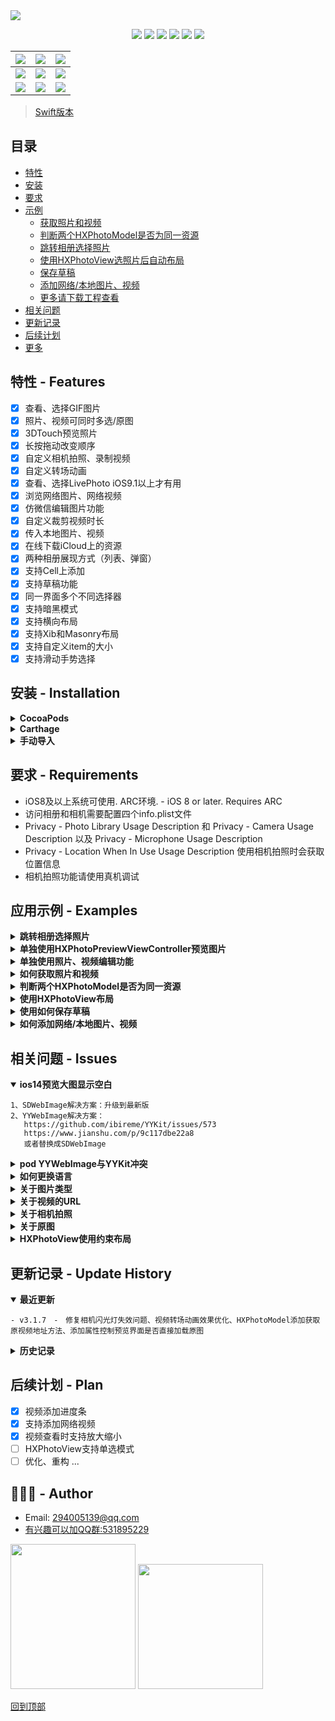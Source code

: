 <img src="http://tsnrhapp.oss-cn-hangzhou.aliyuncs.com/chartle/show_tip_2.png">

<p align="center">
<a href="https://github.com/SilenceLove/HXPhotoPicker"><img src="https://travis-ci.org/SilenceLove/HXPhotoPicker.svg?branch=master"></a>
<a href="https://github.com/SilenceLove/HXPhotoPicker"><img src="https://badgen.net/badge/icon/iOS%208.0%2B?color=cyan&icon=apple&label"></a>
<a href="https://github.com/SilenceLove/HXPhotoPicker"><img src="http://img.shields.io/cocoapods/v/HXPhotoPicker.svg?logo=cocoapods&logoColor=ffffff"></a>
<a href="https://github.com/SilenceLove/HXPhotoPicker"><img src="https://img.shields.io/badge/Carthage-compatible-4BC51D.svg?style=flat"></a>
<a href="https://developer.apple.com/Objective-C"><img src="http://img.shields.io/badge/language-ObjC-red.svg?logo=common-workflow-language"></a>
<a href="http://mit-license.org"><img src="http://img.shields.io/badge/license-MIT-333333.svg?logo=letterboxd&logoColor=ffffff"></a>
</p>

| <img src="http://tsnrhapp.oss-cn-hangzhou.aliyuncs.com/chartle/show_tag_4.PNG"> | <img src="http://tsnrhapp.oss-cn-hangzhou.aliyuncs.com/chartle/sample_graph_1.PNG"> | <img src="http://tsnrhapp.oss-cn-hangzhou.aliyuncs.com/chartle/sample_graph_2.PNG"> |
| ------ | ------ | ------ |
| <img src="http://tsnrhapp.oss-cn-hangzhou.aliyuncs.com/chartle/show_tag_3_2.PNG"> | <img src="http://tsnrhapp.oss-cn-hangzhou.aliyuncs.com/chartle/sample_graph_8.PNG"> | <img src="http://tsnrhapp.oss-cn-hangzhou.aliyuncs.com/chartle/sample_graph_6.PNG"> |
| <img src="http://tsnrhapp.oss-cn-hangzhou.aliyuncs.com/chartle/show_gif_tag_1.gif"> | <img src="http://tsnrhapp.oss-cn-hangzhou.aliyuncs.com/chartle/show_gif_tag_2.gif"> | <img src="http://tsnrhapp.oss-cn-hangzhou.aliyuncs.com/chartle/show_gif_tag_3.gif"> |

> [Swift版本](./README_Swift.md)

## 目录
* [特性](#特性)
* [安装](#安装)
* [要求](#要求)
* [示例](#例子)
    * [获取照片和视频](#如何获取照片和视频)
    * [判断两个HXPhotoModel是否为同一资源](#判断两个HXPhotoModel是否为同一资源)
    * [跳转相册选择照片](#Demo1)
    * [使用HXPhotoView选照片后自动布局](#Demo2)
    * [保存草稿](#如何保存草稿)
    * [添加网络/本地图片、视频](#如何添加网络/本地图片、视频)
    * [更多请下载工程查看](#更多)
* [相关问题](#相关问题)
* [更新记录](#更新记录)
* [后续计划](#后续计划)
* [更多](#更多)

## <a id="特性"></a> 特性 - Features

- [x] 查看、选择GIF图片
- [x] 照片、视频可同时多选/原图
- [x] 3DTouch预览照片
- [x] 长按拖动改变顺序
- [x] 自定义相机拍照、录制视频
- [x] 自定义转场动画
- [x] 查看、选择LivePhoto iOS9.1以上才有用
- [x] 浏览网络图片、网络视频
- [x] 仿微信编辑图片功能
- [x] 自定义裁剪视频时长
- [x] 传入本地图片、视频
- [x] 在线下载iCloud上的资源
- [x] 两种相册展现方式（列表、弹窗）
- [x] 支持Cell上添加
- [x] 支持草稿功能
- [x] 同一界面多个不同选择器
- [x] 支持暗黑模式
- [x] 支持横向布局
- [x] 支持Xib和Masonry布局
- [x] 支持自定义item的大小
- [x] 支持滑动手势选择

## <a id="安装"></a> 安装 - Installation

<details>
   <summary><strong>CocoaPods</strong></summary>

``` ruby
# 将以下内容添加到您的Podfile中：
# 不使用网络图片功能
pod 'HXPhotoPicker', '~> 3.1.7'
  
# 使用SDWebImage加载网络图片
pod 'HXPhotoPicker/SDWebImage', '~> 3.1.7'
  
# 使用YYWebImage加载网络图片
pod 'HXPhotoPicker/YYWebImage', '~> 3.1.7'

# 搜索不到库或最新版时请执行
pod repo update 或 rm ~/Library/Caches/CocoaPods/search_index.json
```
</details>

<details>
  <summary><strong>Carthage</strong></summary>
   
``` ruby
# 将以下内容添加到您的Cartfile中：
github "SilenceLove/HXPhotoPicker"
```
</details>

<details>
  <summary><strong>手动导入</strong></summary>
   
``` ruby
手动导入：将项目中的“HXPhotoPicker”文件夹拖入项目中
使用前导入头文件 "HXPhotoPicker.h"
```
</details>

## <a id="要求"></a> 要求 - Requirements

- iOS8及以上系统可使用. ARC环境. - iOS 8 or later. Requires ARC
- 访问相册和相机需要配置四个info.plist文件
- Privacy - Photo Library Usage Description 和 Privacy - Camera Usage Description 以及 Privacy - Microphone Usage Description
- Privacy - Location When In Use Usage Description 使用相机拍照时会获取位置信息
- 相机拍照功能请使用真机调试

## <a id="例子"></a> 应用示例 - Examples
<details id="Demo1">
  <summary><strong>跳转相册选择照片</strong></summary>
   
```objc
// 懒加载 照片管理类
- (HXPhotoManager *)manager {
    if (!_manager) {
        _manager = [[HXPhotoManager alloc] initWithType:HXPhotoManagerSelectedTypePhotoAndVideo];
    }
    return _manager;
}

// 方法一：
HXWeakSelf
[self hx_presentSelectPhotoControllerWithManager:self.manager didDone:^(NSArray<HXPhotoModel *> *allList, NSArray<HXPhotoModel *> *photoList, NSArray<HXPhotoModel *> *videoList, BOOL isOriginal, UIViewController *viewController, HXPhotoManager *manager) {
    weakSelf.total.text = [NSString stringWithFormat:@"总数量：%ld   ( 照片：%ld   视频：%ld )",allList.count, photoList.count, videoList.count];
    weakSelf.original.text = isOriginal ? @"YES" : @"NO";
    NSSLog(@"block - all - %@",allList);
    NSSLog(@"block - photo - %@",photoList);
    NSSLog(@"block - video - %@",videoList);
} cancel:^(UIViewController *viewController, HXPhotoManager *manager) {
    NSSLog(@"block - 取消了");
}];

// 方法二：
// 照片选择控制器 
HXCustomNavigationController *nav = [[HXCustomNavigationController alloc] initWithManager:self.manager delegate:self];
[self presentViewController:nav animated:YES completion:nil];

// 通过 HXCustomNavigationControllerDelegate 代理返回选择的图片以及视频
/**
点击完成按钮

@param photoNavigationViewController self
@param allList 已选的所有列表(包含照片、视频)
@param photoList 已选的照片列表
@param videoList 已选的视频列表
@param original 是否原图
*/
- (void)photoNavigationViewController:(HXCustomNavigationController *)photoNavigationViewController didDoneAllList:(NSArray<HXPhotoModel *> *)allList photos:(NSArray<HXPhotoModel *> *)photoList videos:(NSArray<HXPhotoModel *> *)videoList original:(BOOL)original;

/**
点击取消

@param photoNavigationViewController self
*/
- (void)photoNavigationViewControllerDidCancel:(HXCustomNavigationController *)photoNavigationViewController;
```
</details>

<details id="单独使用HXPhotoPreviewViewController预览图片">
  <summary><strong>单独使用HXPhotoPreviewViewController预览图片</strong></summary>
   
```objc
HXCustomAssetModel *assetModel1 = [HXCustomAssetModel assetWithLocaImageName:@"1" selected:YES];
// selected 为NO 的会过滤掉
HXCustomAssetModel *assetModel2 = [HXCustomAssetModel assetWithLocaImageName:@"2" selected:NO];
HXCustomAssetModel *assetModel3 = [HXCustomAssetModel assetWithNetworkImageURL:[NSURL URLWithString:@"http://tsnrhapp.oss-cn-hangzhou.aliyuncs.com/1466408576222.jpg"] selected:YES];
// selected 为NO 的会过滤掉
HXCustomAssetModel *assetModel4 = [HXCustomAssetModel assetWithNetworkImageURL:[NSURL URLWithString:@"http://tsnrhapp.oss-cn-hangzhou.aliyuncs.com/0034821a-6815-4d64-b0f2-09103d62630d.jpg"] selected:NO];
NSURL *url = [[NSBundle mainBundle] URLForResource:@"QQ空间视频_20180301091047" withExtension:@"mp4"];
HXCustomAssetModel *assetModel5 = [HXCustomAssetModel assetWithLocalVideoURL:url selected:YES];

HXPhotoManager *photoManager = [HXPhotoManager managerWithType:HXPhotoManagerSelectedTypePhotoAndVideo];
photoManager.configuration.saveSystemAblum = YES;
photoManager.configuration.photoMaxNum = 0;
photoManager.configuration.videoMaxNum = 0;
photoManager.configuration.maxNum = 10;
photoManager.configuration.selectTogether = YES;
photoManager.configuration.photoCanEdit = NO;
photoManager.configuration.videoCanEdit = NO;

HXWeakSelf
// 长按事件
photoManager.configuration.previewRespondsToLongPress = ^(UILongPressGestureRecognizer *longPress, 
                                                          HXPhotoModel *photoModel, 
                                                          HXPhotoManager *manager, 
                                                          HXPhotoPreviewViewController *previewViewController) {
    hx_showAlert(previewViewController, @"提示", @"长按事件", @"确定", nil, nil, nil);
};
// 跳转预览界面时动画起始的view
photoManager.configuration.customPreviewFromView = ^UIView *(NSInteger currentIndex) {
    HXPhotoSubViewCell *viewCell = [weakSelf.photoView collectionViewCellWithIndex:currentIndex];
    return viewCell;
};
// 跳转预览界面时展现动画的image
photoManager.configuration.customPreviewFromImage = ^UIImage *(NSInteger currentIndex) {
    HXPhotoSubViewCell *viewCell = [weakSelf.photoView collectionViewCellWithIndex:currentIndex];
    return viewCell.imageView.image;
};
// 退出预览界面时终点view
photoManager.configuration.customPreviewToView = ^UIView *(NSInteger currentIndex) {
    HXPhotoSubViewCell *viewCell = [weakSelf.photoView collectionViewCellWithIndex:currentIndex];
    return viewCell;
};
[photoManager addCustomAssetModel:@[assetModel1, assetModel2, assetModel3, assetModel4, assetModel5]];

[self hx_presentPreviewPhotoControllerWithManager:photoManager
                                     previewStyle:HXPhotoViewPreViewShowStyleDark
                                     currentIndex:0
                                     photoView:nil];


UIViewController+HXExtension.h
/// 跳转预览照片界面
/// @param manager 照片管理者
/// @param previewStyle 预览样式
/// @param currentIndex 当前预览的下标
/// @param photoView 照片展示视图 - 没有就不传
- (void)hx_presentPreviewPhotoControllerWithManager:(HXPhotoManager *)manager
                                       previewStyle:(HXPhotoViewPreViewShowStyle)previewStyle
                                       currentIndex:(NSUInteger)currentIndex
                                          photoView:(HXPhotoView * _Nullable)photoView;
```
</details>

<details id="单独使用照片、视频编辑功能">
  <summary><strong>单独使用照片、视频编辑功能</strong></summary>
   
```objc
// 单独使用照片编辑功能
HXPhotoModel *photoModel = [HXPhotoModel photoModelWithImage:[UIImage imageNamed:@"1"]];
[self hx_presentPhotoEditViewControllerWithManager:self.manager photoModel:photoModel delegate:nil done:^(HXPhotoModel *beforeModel,
    HXPhotoModel *afterModel, HXPhotoEditViewController *viewController) {
    // beforeModel编辑之前、afterModel编辑之后
    weakSelf.imageView.image = afterModel.thumbPhoto;
} cancel:^(HXPhotoEditViewController *viewController) {
    // 取消
}];

// 单独使用仿微信编辑功能
[self hx_presentWxPhotoEditViewControllerWithConfiguration:self.manager.configuration.photoEditConfigur photoModel:photoModel delegate:nil finish:^(HXPhotoEdit * _Nonnull photoEdit, HXPhotoModel * _Nonnull photoModel, HX_PhotoEditViewController * _Nonnull viewController) {
    if (photoEdit) {
        // 有编辑过
        weakSelf.imageView.image = photoEdit.editPreviewImage;
    }else {
        // 为空则未进行编辑
        weakSelf.imageView.image = photoModel.thumbPhoto;
    }
    // 记录下当前编辑的记录，再次编辑可在上一次基础上进行编辑
    weakSelf.photoEdit = photoEdit;
} cancel:^(HX_PhotoEditViewController * _Nonnull viewController) {
    // 取消
}];

// 单独使用视频编辑功能
NSURL *url = [[NSBundle mainBundle] URLForResource:@"QQ空间视频_20180301091047" withExtension:@"mp4"];
HXPhotoModel *videoModel = [HXPhotoModel photoModelWithVideoURL:url];
[self hx_presentVideoEditViewControllerWithManager:self.manager videoModel:videoModel delegate:nil done:^(HXPhotoModel *beforeModel,
    HXPhotoModel *afterModel, HXVideoEditViewController *viewController) {
    // beforeModel编辑之前、afterModel编辑之后
    weakSelf.imageView.image = afterModel.thumbPhoto;
} cancel:^(HXVideoEditViewController *viewController) {
    // 取消
}];
```
</details>

<details id="如何获取照片和视频">
  <summary><strong>如何获取照片和视频</strong></summary>
   
```objc
// 如果将_manager.configuration.requestImageAfterFinishingSelection 设为YES，
// 那么在选择完成的时候就会获取图片和视频地址
// 如果选中了原图那么获取图片时就是原图
// 获取视频时如果设置 exportVideoURLForHighestQuality 为YES，则会去获取高等质量的视频。其他情况为中等质量的视频
// 个人建议不在选择完成的时候去获取，因为每次选择完都会去获取。获取过程中可能会耗时过长
// 可以在要上传的时候再去获取
for (HXPhotoModel *model in self.selectList) {
    // 数组里装的是所有类型的资源，需要判断
    // 先判断资源类型
    if (model.subType == HXPhotoModelMediaSubTypePhoto) {
        // 当前为图片
        if (model.photoEdit) {
            // 如果有编辑数据，则说明这张图篇被编辑过了
            // 需要这样才能获取到编辑之后的图片
            model.photoEdit.editPreviewImage;
            return;
        }
        // 再判断具体类型
        if (model.type == HXPhotoModelMediaTypeCameraPhoto) {
            // 到这里就说明这张图片不是手机相册里的图片，可能是本地的也可能是网络图片
            // 关于相机拍照的的问题，当系统 < ios9.0的时候拍的照片虽然保存到了相册但是在列表里存的是本地的，没有PHAsset
            // 当系统 >= ios9.0 的时候拍的照片就不是本地照片了，而是手机相册里带有PHAsset对象的照片
            // 这里的 model.asset PHAsset是空的
            // 判断具体类型
            if (model.cameraPhotoType == HXPhotoModelMediaTypeCameraPhotoTypeLocal) {
                // 本地图片
            
            }else if (model.cameraPhotoType == HXPhotoModelMediaTypeCameraPhotoTypeLocalGif) {
                // 本地gif图片
                
            }else if (model.cameraPhotoType == HXPhotoModelMediaTypeCameraPhotoTypeNetWork) {
                // 网络图片
            
            }else if (model.cameraPhotoType == HXPhotoModelMediaTypeCameraPhotoTypeNetWorkGif) {
                // 网络gif图片
                
            }
            // 上传图片的话可以不用判断具体类型，按下面操作取出图片
            if (model.networkPhotoUrl) {
                // 如果网络图片地址有值就说明是网络图片，可直接拿此地址直接使用。避免重复上传
                // 这里需要注意一下，先要判断是否为图片。因为如果是网络视频的话此属性代表视频封面地址
                
            }else {
                // 网络图片地址为空了，那就肯定是本地图片了
                // 直接取 model.previewPhoto 或者 model.thumbPhoto，这两个是同一个image
                
            }
        }else {
            // 到这里就是手机相册里的图片了 model.asset PHAsset对象是有值的
            // 如果需要上传 Gif 或者 LivePhoto 需要具体判断
            if (model.type == HXPhotoModelMediaTypePhoto) {
                // 普通的照片，如果不可以查看和livePhoto的时候，这就也可能是GIF或者LivePhoto了，
                // 如果你的项目不支持动图那就不要取NSData或URL，因为如果本质是动图的话还是会变成动图传上去
                // 这样判断是不是GIF model.photoFormat == HXPhotoModelFormatGIF
                
                // 如果 requestImageAfterFinishingSelection = YES 的话，直接取 model.previewPhoto 或者 model.thumbPhoto 在选择完成时候已经获取并且赋值了
                // 获取image
                // size 就是获取图片的质量大小，原图的话就是 PHImageManagerMaximumSize，其他质量可设置size来获取
                CGSize size;
                if (self.original) {
                    size = PHImageManagerMaximumSize;
                }else {
                    size = CGSizeMake(model.imageSize.width * 0.5, model.imageSize.height * 0.5);
                }
                [model requestPreviewImageWithSize:size startRequestICloud:^(PHImageRequestID iCloudRequestId, HXPhotoModel * _Nullable model) {
                    // 如果图片是在iCloud上的话会先走这个方法再去下载
                } progressHandler:^(double progress, HXPhotoModel * _Nullable model) {
                    // iCloud的下载进度
                } success:^(UIImage * _Nullable image, HXPhotoModel * _Nullable model, NSDictionary * _Nullable info) {
                    // image
                } failed:^(NSDictionary * _Nullable info, HXPhotoModel * _Nullable model) {
                    // 获取失败
                }];
            }else if (model.type == HXPhotoModelMediaTypePhotoGif) {
                // 动图，如果 requestImageAfterFinishingSelection = YES 的话，直接取 model.imageURL。因为在选择完成的时候已经获取了不用再去获取
                model.imageURL;
                // 上传动图时，不要直接拿image上传哦。可以获取url或者data上传
                // 获取url
                [model requestImageURLStartRequestICloud:nil progressHandler:nil success:^(NSURL * _Nullable imageURL, HXPhotoModel * _Nullable model, NSDictionary * _Nullable info) {
                    // 下载完成，imageURL 本地地址
                } failed:nil];
                
                // 获取data
                [model requestImageDataStartRequestICloud:nil progressHandler:nil success:^(NSData * _Nullable imageData, UIImageOrientation orientation, HXPhotoModel * _Nullable model, NSDictionary * _Nullable info) {
                    // imageData
                } failed:nil];
            }else if (model.type == HXPhotoModelMediaTypeLivePhoto) {
                // LivePhoto，requestImageAfterFinishingSelection = YES 时没有处理livephoto，需要自己处理
                // 如果需要上传livephoto的话，需要上传livephoto里的图片和视频
                // 展示的时候需要根据图片和视频生成livephoto
                [model requestLivePhotoAssetsWithSuccess:^(NSURL * _Nullable imageURL, NSURL * _Nullable videoURL, BOOL isNetwork, HXPhotoModel * _Nullable model) {
                    // imageURL - LivePhoto里的照片封面地址
                    // videoURL - LivePhoto里的视频地址
                    
                } failed:^(NSDictionary * _Nullable info, HXPhotoModel * _Nullable model) {
                    // 获取失败
                }];
            }
            // 也可以不用上面的判断和方法获取，自己根据 model.asset 这个PHAsset对象来获取想要的东西
            PHAsset *asset = model.asset;
            // 自由发挥
        }
    }else if (model.subType == HXPhotoModelMediaSubTypeVideo) {
        // 当前为视频
        if (model.type == HXPhotoModelMediaTypeVideo) {
            // 为手机相册里的视频
            // requestImageAfterFinishingSelection = YES 时，直接去 model.videoURL，在选择完成时已经获取了
            model.videoURL;
            // 获取视频时可以获取 AVAsset，也可以获取 AVAssetExportSession，获取之后再导出视频
            // 获取 AVAsset
            [model requestAVAssetStartRequestICloud:nil progressHandler:nil success:^(AVAsset * _Nullable avAsset, AVAudioMix * _Nullable audioMix, HXPhotoModel * _Nullable model, NSDictionary * _Nullable info) {
                // avAsset
                // 自己根据avAsset去导出视频
            } failed:nil];
            
            // 获取 AVAssetExportSession
            [model requestAVAssetExportSessionStartRequestICloud:nil progressHandler:nil success:^(AVAssetExportSession * _Nullable assetExportSession, HXPhotoModel * _Nullable model, NSDictionary * _Nullable info) {
                
            } failed:nil];
            
            // HXPhotoModel也提供直接导出视频地址的方法
            // presetName 导出视频的质量，自己根据需求设置
            [model exportVideoWithPresetName:AVAssetExportPresetMediumQuality startRequestICloud:nil iCloudProgressHandler:nil exportProgressHandler:^(float progress, HXPhotoModel * _Nullable model) {
                // 导出视频时的进度，在iCloud下载完成之后
            } success:^(NSURL * _Nullable videoURL, HXPhotoModel * _Nullable model) {
                // 导出完成, videoURL
                
            } failed:nil];
            
            // 也可以不用上面的方法获取，自己根据 model.asset 这个PHAsset对象来获取想要的东西
            PHAsset *asset = model.asset;
            // 自由发挥
        }else {
            // 本地视频或者网络视频
            if (model.cameraVideoType == HXPhotoModelMediaTypeCameraVideoTypeLocal) {
                // 本地视频
                // model.videoURL 视频的本地地址
            }else if (model.cameraVideoType == HXPhotoModelMediaTypeCameraVideoTypeNetWork) {
                // 网络视频
                // model.videoURL 视频的网络地址
                // model.networkPhotoUrl 视频封面网络地址
            }
        }
    }
}
```
</details>

<details id="判断两个HXPhotoModel是否为同一资源">
  <summary><strong>判断两个HXPhotoModel是否为同一资源</strong></summary>
   
```
HXPhotoModel对象方法
/// 判断两个HXPhotoModel是否是同一个
/// @param photoModel 模型
- (BOOL)isEqualToPhotoModel:(HXPhotoModel * _Nullable)photoModel;
```
</details>

<details id="Demo2">
  <summary><strong>使用HXPhotoView布局</strong></summary>
   
```objc
// 懒加载 照片管理类
- (HXPhotoManager *)manager {
    if (!_manager) {
        _manager = [[HXPhotoManager alloc] initWithType:HXPhotoManagerSelectedTypePhotoAndVideo];
    }
    return _manager;
}  
HXPhotoView *photoView = [[HXPhotoView alloc] initWithFrame:CGRectMake((414 - 375) / 2, 100, 375, 400) manager:self.manager];
photoView.delegate = self;
photoView.backgroundColor = [UIColor whiteColor];
[self.view addSubview:photoView];

// 代理返回 选择、移动顺序、删除之后的图片以及视频
- (void)photoView:(HXPhotoView *)photoView changeComplete:(NSArray<HXPhotoModel *> *)allList photos:(NSArray<HXPhotoModel *> *)photos videos:(NSArray<HXPhotoModel *> *)videos original:(BOOL)isOriginal;

// 当view更新高度时调用
- (void)photoView:(HXPhotoView *)photoView updateFrame:(CGRect)frame;

// 删除网络图片的地址
- (void)photoView:(HXPhotoView *)photoView deleteNetworkPhoto:(NSString *)networkPhotoUrl;

具体请查看HXPhotoView.h
...
```
</details>

<details id="如何保存草稿">
  <summary><strong>使用如何保存草稿</strong></summary>
   
```objc
通过 HXPhotoManager 对象进行存储
/// 获取保存在本地文件的模型数组
- (NSArray<HXPhotoModel *> *)getLocalModelsInFile;

/// 将模型数组保存到本地文件
- (BOOL)saveLocalModelsToFile;

/// 将保存在本地文件的模型数组删除
- (BOOL)deleteLocalModelsInFile;

/// 将本地获取的模型数组添加到manager的数据中
/// @param models 在本地获取的模型数组
- (void)addLocalModels:(NSArray<HXPhotoModel *> *)models;

/// 将本地获取的模型数组添加到manager的数据中
- (void)addLocalModels;
```
</details>

<details id="如何添加网络/本地图片、视频">
  <summary><strong>如何添加网络/本地图片、视频</strong></summary>
   
```objc
通过 HXPhotoManager、HXCustomAssetModel 进行添加
/**
根据本地图片名初始化

@param imageName 本地图片名
@param selected 是否选中
@return HXCustomAssetModel
*/
+ (instancetype)assetWithLocaImageName:(NSString *)imageName selected:(BOOL)selected;

/**
根据本地UIImage初始化

@param image 本地图片
@param selected 是否选中
@return HXCustomAssetModel
*/
+ (instancetype)assetWithLocalImage:(UIImage *)image selected:(BOOL)selected;

/**
根据网络图片地址初始化

@param imageURL 网络图片地址
@param thumbURL 网络图片缩略图地址
@param selected 是否选中
@return HXCustomAssetModel
*/
+ (instancetype)assetWithNetworkImageURL:(NSURL *)imageURL networkThumbURL:(NSURL *)thumbURL selected:(BOOL)selected;

/**
根据本地视频地址初始化

@param videoURL 本地视频地址
@param selected 是否选中
@return HXCustomAssetModel
*/
+ (instancetype)assetWithLocalVideoURL:(NSURL *)videoURL selected:(BOOL)selected;

/// 根据网络视频地址、视频封面初始化
/// @param videoURL 视频地址
/// @param videoCoverURL 视频封面地址
/// @param videoDuration 视频时长
/// @param selected 是否选中
+ (instancetype)assetWithNetworkVideoURL:(NSURL *)videoURL videoCoverURL:(NSURL *)videoCoverURL videoDuration:(NSTimeInterval)videoDuration selected:(BOOL)selected;

创建HXCustomAssetModel完成后，通过HXPhotoManager对象的这个方法进行添加
/**
添加自定义资源模型
如果图片/视频 选中的数量超过最大选择数时,之后选中的会变为未选中
如果设置的图片/视频不能同时选择时
图片在视频前面的话只会将图片添加到已选数组.
视频在图片前面的话只会将视频添加到已选数组.
如果 type = HXPhotoManagerSelectedTypePhoto 时 会过滤掉视频
如果 type = HXPhotoManagerSelectedTypeVideo 时 会过滤掉图片

@param assetArray 模型数组
*/
- (void)addCustomAssetModel:(NSArray<HXCustomAssetModel *> *)assetArray;

// 添加
[self.manager addCustomAssetModel:@[assetModel1, assetModel2, assetModel3, assetModel4, assetModel5, assetModel6]];
// 完成后刷新HXPhotoView
[self.photoView refreshView];  
```
</details>

## <a id="相关问题"></a> 相关问题 - Issues
<details open id="ios14预览大图显示空白">
  <summary><strong>ios14预览大图显示空白</strong></summary>
   
```objc
1、SDWebImage解决方案：升级到最新版
2、YYWebImage解决方案：
   https://github.com/ibireme/YYKit/issues/573
   https://www.jianshu.com/p/9c117dbe22a8
   或者替换成SDWebImage
```
</details>

<details id="pod YYWebImage与YYKit冲突">
  <summary><strong>pod YYWebImage与YYKit冲突</strong></summary>
   
```objc
解决方案：将YYKit拆开分别导入
```
</details>

<details id="如何更换语言">
  <summary><strong>如何更换语言</strong></summary>
   
```objc
HXPhotoConfiguration.h

设置语言类型
HXPhotoLanguageTypeSys = 0, // 跟随系统语言
HXPhotoLanguageTypeSc,      // 中文简体
HXPhotoLanguageTypeTc,      // 中文繁体
HXPhotoLanguageTypeJa,      // 日文
HXPhotoLanguageTypeKo,      // 韩文
HXPhotoLanguageTypeEn       // 英文

/**
语言类型
默认 跟随系统
*/
@property (assign, nonatomic) HXPhotoLanguageType languageType;
```
</details>

<details id="关于图片类型">
  <summary><strong>关于图片类型</strong></summary>
   
```objc
根据HXPhotoModel的type属性来区分图片类型
HXPhotoModelMediaTypePhoto          = 0,    //!< 相册里的普通照片
HXPhotoModelMediaTypeLivePhoto      = 1,    //!< LivePhoto
HXPhotoModelMediaTypePhotoGif       = 2,    //!< gif图
HXPhotoModelMediaTypeCameraPhoto    = 5,    //!< 通过相机拍的临时照片、本地/网络图片
当type为HXPhotoModelMediaTypeCameraPhoto时，如果networkPhotoUrl不为空的话，那么这张图片就是网络图片
如果为本地图片时thumbPhoto/previewPhoto就是本地图片
不为本地图片时thumbPhoto/previewPhoto的值都是临时存的只用于展示
HXPhotoModel已提供方法获取image或者imageData
```
</details>

<details id="关于视频的URL">
  <summary><strong>关于视频的URL</strong></summary>
   
```objc
1.如果选择的HXPhotoModel的PHAsset有值，需要先获取AVAsset，再使用AVAssetExportSession根据AVAsset导出视频地址
2.如果PHAsset为空的话，则代表此视频是本地视频。可以直接HXPhotoModel里的VideoURL属性
HXPhotoModel已提供方法获取
```
</details>

<details id="关于相机拍照">
  <summary><strong>关于相机拍照</strong></summary>
   
```objc
当拍摄的照片/视频保存到系统相册
如果系统版本为9.0及以上时，拍照后的照片/视频保存相册后会获取保存后的PHAsset，保存的时候如果有定位信息也会把定位信息保存到相册
HXPhotoModel里PHAsset有值并且type为 HXPhotoModelMediaTypePhoto / HXPhotoModelMediaTypeVideo
以下版本的和不保存相册的都只是存在本地的临时图片/视频 
HXPhotoModel里PHAsset为空并且type为 HXPhotoModelMediaTypeCameraPhoto / HXPhotoModelMediaTypeCameraVideo
```
</details>

<details id="关于原图">
  <summary><strong>关于原图</strong></summary>
   
```objc
根据代理或者block回调里的 isOriginal 来判断是否选择了原图 
方法一：
// 获取原图
// 本地图片、网络图片调用此方法会直接进入失败回调
// 本地图片获取原图 model.thumbPhoto / model.previewPhoto
// 网络图片获取原图 如果 model.thumbPhoto / model.previewPhoto 都为空的话，说明还没有下载完成或者下载失败了，重新下载即可。也可以直接用网络图片地址 model.networkPhotoUrl 下载 或者调用requestPreviewImageWithSize:progressHandler:success:failed
// 这个方法只针对有photoModel.asset不为空的情况
[photoModel requestImageURLStartRequestICloud:^(PHContentEditingInputRequestID iCloudRequestId, HXPhotoModel *model) { 
    // 如果照片在iCloud上会去下载,此回调代表开始下载iCloud上的照片
    // 如果照片在本地存在此回调则不会走
} progressHandler:^(double progress, HXPhotoModel *model) {
    // iCloud下载进度
} success:^(NSURL *imageURL, HXPhotoModel *model, NSDictionary *info) {
    // 获取成功
    // imageURL图片地址
    if ([imageURL.relativePath.pathExtension isEqualToString:@"HEIC"]) {
        // 处理一下 HEIC 格式图片
        CIImage *ciImage = [CIImage imageWithContentsOfURL:imageURL];
        CIContext *context = [CIContext context];
        NSString *key = (__bridge NSString *)kCGImageDestinationLossyCompressionQuality;
        NSData *jpgData = [context JPEGRepresentationOfImage:ciImage colorSpace:ciImage.colorSpace options:@{key : @1}];
        UIImage *image = [UIImage imageWithData:jpgData];
    }else {
        NSData *imageData = [NSData dataWithContentsOfFile:path];
        UIImage *image = [UIImage imageWithData:imageData];  
    }
} failed:^(NSDictionary *info, HXPhotoModel *model) {
    // 获取失败
}];
// 根据 size 获取高清图或者缩略图 , size只针对 PHAsset 有值的情况下有效
// 如果 size (width <= 0, height <= 0) / PHImageManagerMaximumSize 则会获取原图
// 本地图片直接返回本地图片的image
// 网络图片直接返回网络图片下载完成后的image
[photoModel requestPreviewImageWithSize:size startRequestICloud:^(PHImageRequestID iCloudRequestId, HXPhotoModel *model) {
    // 如果照片在iCloud上会去下载,此回调代表开始下载iCloud上的照片
    // 如果照片在本地存在此回调则不会走
} progressHandler:^(double progress, HXPhotoModel *model) {
    // iCloud下载进度
    // 如果为网络图片,则是网络图片的下载进度
} success:^(UIImage *image, HXPhotoModel *model, NSDictionary *info) {
    // 获取成功
} failed:^(NSDictionary *info, HXPhotoModel *model) {
    // 获取失败
}];
方法二：
// 获取 imageData 根据data来处理
// 如果为网络图片的话会先下载
[photoModel requestImageDataStartRequestICloud:^(PHImageRequestID iCloudRequestId, HXPhotoModel *model) {
    // 开始下载iCloud上照片的imageData
} progressHandler:^(double progress, HXPhotoModel *model) {
    // iCloud下载进度
} success:^(NSData *imageData, UIImageOrientation orientation, HXPhotoModel *model, NSDictionary *info) {
    // 获取成功
    if ([HXPhotoTools assetIsHEIF:model.asset]) {
        // 处理一下 HEIC 格式图片
        CIImage *ciImage = [CIImage imageWithData:imageData];
        CIContext *context = [CIContext context];
        NSData *jpgData = [context JPEGRepresentationOfImage:ciImage colorSpace:ciImage.colorSpace options:@{}];
        // jpgData 转换后的imageData
    } 
} failed:^(NSDictionary *info, HXPhotoModel *model) {
    // 获取失败
}];
```
</details>

<details id="HXPhotoView使用约束布局">
  <summary><strong>HXPhotoView使用约束布局</strong></summary>
   
```objc
使用约束布局HXPhotoView的话需要在 
- (void)photoView:(HXPhotoView *)photoView updateFrame:(CGRect)frame 这个代理回调里更新约束的高度
frame.size.height 就是 HXPhotoView 的正确高度
代码参考demo11
```
</details>

## <a id="更新记录"></a> 更新记录 - Update History
<details open id="最近更新">
  <summary><strong>最近更新</strong></summary>
   
```
- v3.1.7　-　修复相机闪光灯失效问题、视频转场动画效果优化、HXPhotoModel添加获取原视频地址方法、添加属性控制预览界面是否直接加载原图
```
</details>
   
<details id="历史记录">
  <summary><strong>历史记录</strong></summary>
   
```
- v3.1.6　-　修复相机界面内存泄漏问题、相册权限为部分时拍照错乱问题、requestImageAfterFinishingSelection为YES时未获取原图问题
- v3.1.5　-　修复获取保存本地的视频时，选中下标错误显示为视频时长、优化手势动画效果、编辑图片时支持圆形裁剪框
- v3.1.4　-　fix previewPhoto为nil
- v3.1.3　-　修复dark模式下选择按钮颜色错误、退出选择界面时清空缓存、修复iOS14下iCloud上视频可以加载失败问题、提高列表/大图清晰度、修复过滤PHAsset时总数量不对问题
- v3.1.2　-　适配iPhone12、去除警告、添加可过滤PHAssetCollection、PHAsset功能
- v3.1.1　-　dark模式下界面优化，修复编辑图片在特殊情况下出现未编辑图片显示已编辑状态、完善iOS14适配
- v3.1.0　-　完善iOS14相册权限，修复iOS11以下布局问题
- v3.0.8　-　修复国际化文件问题、添加滑动手势选择功能
- v3.0.7　-　本地化文件名重名问题修改、相机/相册跳转未全屏问题修改
- v3.0.6　-　修复编辑图片时内存过高的问题、相机添加自动曝光、编辑图片时添加镜像功能、画笔大小支持更改等...
- v3.0.5　-　提高稳定性、支持本地图片和视频生成LivePhoto、支持网络图片和视频生成LivePhoto、修复单选编辑之后状态栏隐藏的问题、整理缓存路径
- v3.0.4　-　优化选择逻辑、暗黑模式。完善微信样式
- v3.0.3　-　解决pod加载xib报错的问题、支持添加本地gif图片
- v3.0.2　-　适配ios14、照片列表导航栏支持自定义titleView
- v3.0.0　-　添加仿微信图片编辑功能、相机界面更变为微信样式、添加一键配置微信样式
...
- v2.4.5　-　pod添加 SDWebImage/YYWebImage 子库，修复已知问题
- v2.4.4　-　修复了一些bug（HXPhotoView使用约束布局的问题等...），添加Demo15显示底部弹窗视图的示例代码
- v2.4.3　-　添加Demo14，HXPhotoView自定义Item大小的示例代码
- v2.4.2　-　修复横屏布局问题
- v2.4.1　-　添加属性控制编辑之后的照片/视频是否添加到系统相册、pod移除AFNetworking依赖
- v2.4.0　-　支持添加网络视频、视频添加进度条，demo8添加获取图片/视频详细注释
- v2.3.8　-　HXPhotoView支持Masonry，Demo添加Xib和Masonry混合布局示例、优化暗黑模式
- v2.3.7　-　彻底解决视图因导航栏半透明效果向下偏移问题，选择时照片/视频可限制大小，优化快速滑动列表
- v2.3.6　-　添加单独跳转编辑界面方法、废弃HXPhotoModel里的fileURL属性、修复布局失败、取消回调无效问题
- v2.3.5　-　requestImageAfterFinishingSelection 为YES时也可获取视频地址、HXPhotoView支持横向布局、替换系统ActionSheet为自定义view、可自定义相机拍摄和录制选项、解决相机卡顿问题、完善ios13适配、提升稳定性等...
- v2.3.4　-　适配ios13暗黑模式（可跟随系统也可自己设置）、恢复requestImageAfterFinishingSelection属性功能、单独使用预览大图时添加block回调、修复一些问题
- v2.3.3　-　pod依赖yy
- v2.3.2　-　适配ios13
- v2.3.1　-　pod去除依赖sd和yy
- v2.3.0　-　适配SDWebImage v5.0.0 、去掉警告
- v2.2.9　-　UI显示问题的修改
- v2.2.7　-　解决使用NSArray+HXExtension里方法可能会获取空的问题，部分机型系统编辑照片时可能会出现黑屏问题
- v2.2.6　-　添加视频时长编辑功能，修复ipad、ios8的一些问题，显示效果和逻辑上的一些优化以及Demo的一些修改
- v2.2.5　-　优化一些显示效果，一些问题修复，编辑照片时添加转场动画
- 2019-1-18 修复预览大图时下载iCloud资源完成后未刷新列表cell问题。去除Date命名（有在外部使用的请去掉Date命名）
- 2019-1-12 获取原图时处理HEIC格式的照片
- 2019-1-9  选择照片逻辑修改、保存相册时添加定位信息以及一些问题修复
- 2019-1-7  优化了相册加载速度、调整一些显示效果、方法结构调整（旧版本更新会出现方法报错，请使用最新方法）、编辑完成后跳转逻辑修改、相机拍照逻辑修改（ios9以上版本，如果打开了保存相册开关会获取到刚刚拍照的PHAsset对象）
- v2.2.3　-　Demo9 添加cell上使用网络图片、3DTouch预览，Demo13 导入其他第三方图片/视频编辑库，优化显示效果，添加相册列表弹窗方式
- v2.2.2　-　适配iphone XS - XSMax - XR、支持加载网络动图（需要YYWebImage）。支持YYWebImage（SD和YY同时存在时优先使用YY）
- v2.2.1　-　修改了一些问题、优化了一些效果，使用HXPhotoView预览大图时支持手势返回
- v2.2.0　-　添加xib使用示例（Demo11）、混合添加本地图片/网络图片/本地视频示例（Demo12）
- v2.1.9　-　Demo2添加长按拖动删除功能（类似微信）
- v2.1.8　-　添加支持繁体字、韩文、日文，以及一些功能优化
- v2.1.7　-　完善支持英文、优化一些功能 
- v2.1.5　-　添加cell上使用示例，支持添加网络图片、优化显示效果
- v2.1.4　-　支持更换相机界面、添加属性控制裁剪
- 2017-11-21　　支持在线下载iCloud上的照片和视频
- v2.1.2　-　添加显示照片地理位置信息、优化细节
- 2017-11-14　　添加自定义裁剪功能
- 2017-11-06　　完善手势返回效果、修改小问题
- v2.1.1　-　添加新相册风格(性能更好,支持横屏)、完善细节功能
- v2.1.0　-　适配ios11以及iphone X / 3DTouch预览时播放gif、视频 / 优化区分iCloud照片、修改写入文件方法
- v2.0.9　-　添加一键将已选模型数组写入temp目录方法和新属性、demo示例
- v2.0.8　-　修改一些细节问题、删除无效文件
- v2.0.7　-　支持传入本地图片、添加了一些属性和方法、优化了一些细节
- v2.0.6　-　修复ios8适配问题
- v2.0.5　-　修复相机拍照后显示错误，删除错误版本
- ...
- 2017-08-12　　添加系统相机、HXPhotoTools添加转换方法
- 2017-08-10　　添加自定义属性、修复导航栏可能偏移64的问题
- 2017-08-08　　添加国际化支持英文、保存拍摄的照片/视频到系统相册、实时监听系统相册变化并改变、缓存相册、选择视频时限制超过指定秒数不能选。以及一些小问题
- 2017-07-26　　优化cell性能、3DTouch预览内存消耗。添加是否需要裁剪框属性、刷新界面方法以及拍照/选择照片完之后跳界面Demo
- 2017-07-05　　解决同一界面多个选择器界面跳转问题,拍摄视频完成时遗留问题
- 2017-07-01　　添加单选样式、支持裁剪图片
- 2017-06-26　　合并一些方法、删除无用方法
- ...
- 2017-03-07　　修复通过相机拍照时照片旋转90°的问题
- 2017-03-06　　第一次提交
```
</details>

## <a id="后续计划"></a> 后续计划 - Plan
- [x] 视频添加进度条
- [x] 支持添加网络视频
- [x] 视频查看时支持放大缩小
- [ ] HXPhotoView支持单选模式
- [ ] 优化、重构
...

## <a id="更多"></a> 👨🏻‍💻 - Author

- Email: 294005139@qq.com
- [有兴趣可以加QQ群:531895229](//shang.qq.com/wpa/qunwpa?idkey=ebd8d6809c83b4d6b4a18b688621cb73ded0cce092b4d1f734e071a58dd37c26)
<img src="http://tsnrhapp.oss-cn-hangzhou.aliyuncs.com/chartle/AC635A016B904F0577218D2125677C22.png" width="200" height="232">
<img src="http://tsnrhapp.oss-cn-hangzhou.aliyuncs.com/chartle/240CC0630D104E270662EBBF7F58493D.png" width="200" height="200">

[回到顶部](#readme)
